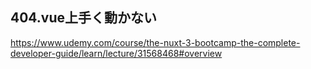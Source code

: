 ## 404.vue上手く動かない
https://www.udemy.com/course/the-nuxt-3-bootcamp-the-complete-developer-guide/learn/lecture/31568468#overview